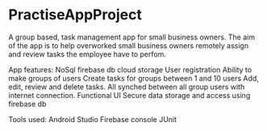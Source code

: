 # PractiseAppProject


A group based, task management app for small business owners. The aim of the app is to help overworked
small business owners remotely assign and review tasks the employee have to perfom. 

App features:
NoSql firebase db cloud storage
User registration
Ability to make groups of users
Create tasks for groups between 1 and 10 users
Add, edit, review and delete tasks. All synched between all group users with internet connection.
Functional UI
Secure data storage and access using firebase db

Tools used:
Android Studio
Firebase console
JUnit
